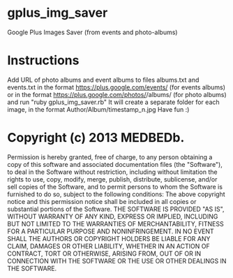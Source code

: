 gplus_img_saver
===============

Google Plus Images Saver (from events and photo-albums)

Instructions
===============
Add URL of photo albums and event albums to files albums.txt and events.txt in the format https://plus.google.com/events/<string> (for events albums) or in the format https://plus.google.com/photos/<string>/albums/<string> (for photo albums) and run "ruby gplus_img_saver.rb"
It will create a separate folder for each image, in the format Author/Album/timestamp_n.jpg
Have fun :)

Copyright (c) 2013 MEDBEDb.
=========================
Permission is hereby granted, free of charge, to any person obtaining a copy of this software and associated documentation files (the "Software"), to deal in the Software without restriction, including without limitation the rights to use, copy, modify, merge, publish, distribute, sublicense, and/or sell copies of the Software, and to permit persons to whom the Software is furnished to do so, subject to the following conditions:
The above copyright notice and this permission notice shall be included in all copies or substantial portions of the Software.
THE SOFTWARE IS PROVIDED "AS IS", WITHOUT WARRANTY OF ANY KIND, EXPRESS OR IMPLIED, INCLUDING BUT NOT LIMITED TO THE WARRANTIES OF MERCHANTABILITY, FITNESS FOR A PARTICULAR PURPOSE AND NONINFRINGEMENT. IN NO EVENT SHALL THE AUTHORS OR COPYRIGHT HOLDERS BE LIABLE FOR ANY CLAIM, DAMAGES OR OTHER LIABILITY, WHETHER IN AN ACTION OF CONTRACT, TORT OR OTHERWISE, ARISING FROM, OUT OF OR IN CONNECTION WITH THE SOFTWARE OR THE USE OR OTHER DEALINGS IN THE SOFTWARE.
